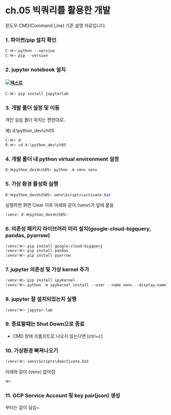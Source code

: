 # ch.05 빅쿼리를 활용한 개발

윈도우 CMD(Command Line) 기준 설명 자료입니다.

### 1. 파이썬/pip 설치 확인

```powershell
C:￦> python --version
C:￦> pip --version
```

### 2. jupyter notebook 설치
#### [![텍스트](https://jupyter.org/assets/logos/rectanglelogo-greytext-orangebody-greymoons.svg)](https://jupyter.org/install)

```powershell 
C:￦> pip install jupyterlab 
```

### 3. 개발 폴더 설정 및 이동

개인 실습 폴더 위치는 편한대로..

예) d:\python_dev\ch05

```powershell
C:￦> d:
D:￦> cd d:\python_dev\ch05
```

### 4. 개발 폴더 내 python virtual environment 설정

```powershell
D:￦python_dev￦ch05> python -m venv venv
```

### 5. 가상 환경 활성화 실행

```powershell
D:￦python_dev￦ch05> venv\Scripts\activate.bat
```

실행하면 화면 Clear 이후 아래와 같이 (venv)가 앞에 붙음

```powershell
(venv) D:￦python_dev￦ch05>
```

### 6. 의존성 패키지 라이브러리 미리 설치(google-cloud-bigquery, pandas, pyarrow)

```powershell
(venv)￦> pip install google-cloud-bigquery
(venv)￦> pip install pandas
(venv)￦> pip install pyarrow
```

### 7. jupyter 의존성 및 가상 kernel 추가

```powershell
(venv)￦> pip install ipykernel
(venv)￦> python -m ipykernel install --user --name venv --display-name "bq-python-kernel"
```

### 8. jupyter 잘 설치되었는지 실행

```powershell
(venv)￦> jupyter-lab
```

### 9. 종료할때는 Shut Down으로 종료

 - CMD 창에 프롬프트로 나오지 않는다면 [ctrl+c]

### 10. 가상환경 빠져나오기

```powershell
(venv)￦> venv\Scripts\deactivate.bat
```

아래와 같이 (venv) 없어짐

```powershell
￦>
```

### 11. GCP Service Account 및 key pair(json) 생성

부터는 같이 실습~

